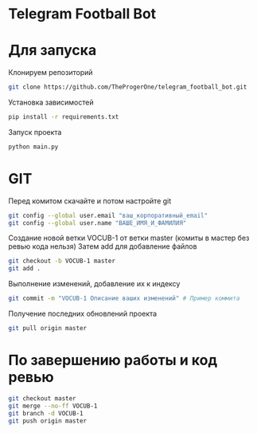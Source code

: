# Telegram Football Bot

# Для запуска
Клонируем репозиторий
```bash
git clone https://github.com/TheProgerOne/telegram_football_bot.git
```
Установка зависимостей
```bash
pip install -r requirements.txt
```
Запуск проекта
```bash
python main.py
```
# GIT
Перед комитом скачайте и потом настройте git
```bash
git config --global user.email "ваш_корпоративный_email"
git config --global user.name "ВАШЕ_ИМЯ_И_ФАМИЛИЯ"
```

Создание новой ветки VOCUB-1 от ветки master (комиты в мастер без ревью кода нельзя)
Затем add для добавление файлов
```bash
git checkout -b VOCUB-1 master
git add .
```
Выполнение изменений, добавление их к индексу

```bash
git commit -m "VOCUB-1 Описание ваших изменений" # Пример коммита
```
Получение последних обновлений проекта
```bash
git pull origin master
```

# По завершению работы и код ревью
```bash
git checkout master
git merge --no-ff VOCUB-1
git branch -d VOCUB-1
git push origin master
```

